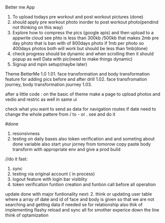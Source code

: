 Better me App

1. To upload todays pre workout and post workout pictures (done)
2. should apply pre workout photo inorder to post workout photo(pendind not thinking on this way)
3. Explore how to compress the pics (google apis) and then upload to a appwrite cloud see phto is less than 300kb /500kb that makes 2mb pre day photo that is ban with of 800days photo if 1mb per photo so 400days photos both will work but should be less than 1mb(done)
4. check progress should be dynamic and when scrolling then it should popup as well
   Data with pic(need to make things dynamic)
5. Signup and mpin setup(maybe later)

Theme BetterMe 1.0
1.01. face transformation and body transformation feature for adding pics before and after drill
1.02. face transfromation journey, body transformation journey
1.03.


after a little code :
on the basic of theme make a page to upload photos and vedio and restric as well in same ui

check what you want to send as data for navigation routes if date need to change the whole pattere from / to - or . see and do it 


#done
1. resonsivness
3. testing on daily bases also token verification and and someting about done variable
also start your jorney from tomorow
copy paste body transform with appropriate env and give a prod build



//do it fast:
1. sync
2. testing via original account ( in process)
3. logout feature with login bar visiblity
4. token verification funtion creation and funtion call before all operation

update done with major funtionality next:
2. think or updating user table where a array of date and id of face and body is given
so that we are not searching and getitng data  if needed se for relationship 
also thik of implementing flashy reload and sync all for smother experice
down the line think of optamization


